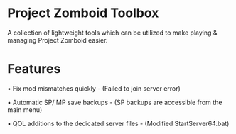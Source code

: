 # Project Zomboid Toolbox
A collection of lightweight tools which can be utilized to make playing & managing Project Zomboid easier.

# Features
• Fix mod mismatches quickly - (Failed to join server error)

• Automatic SP/ MP save backups - (SP backups are accessible from the main menu)

• QOL additions to the dedicated server files - (Modified StartServer64.bat)
